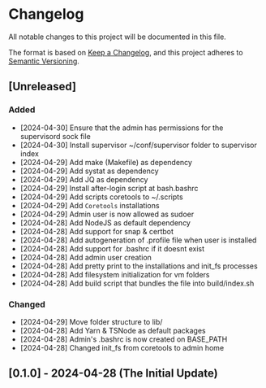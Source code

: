 # Changelog

All notable changes to this project will be documented in this file.

The format is based on [Keep a Changelog](https://keepachangelog.com/en/1.1.0/),
and this project adheres to [Semantic Versioning](https://semver.org/spec/v2.0.0.html).

## [Unreleased]


### Added
- [2024-04-30] Ensure that the admin has permissions for the supervisord sock file
- [2024-04-30] Install supervisor ~/conf/supervisor folder to supervisor index
- [2024-04-29] Add make (Makefile) as dependency
- [2024-04-29] Add systat as dependency
- [2024-04-29] Add JQ as dependency
- [2024-04-29] Install after-login script at bash.bashrc
- [2024-04-29] Add scripts coretools to ~/.scripts
- [2024-04-29] Add `Coretools` installations
- [2024-04-29] Admin user is now allowed as sudoer
- [2024-04-28] Add NodeJS as default dependency
- [2024-04-28] Add support for snap & certbot
- [2024-04-28] Add autogeneration of .profile file when user is installed
- [2024-04-28] Add support for .bashrc if it doesnt exist
- [2024-04-28] Add admin user creation
- [2024-04-28] Add pretty print to the installations and init_fs processes
- [2024-04-28] Add filesystem initialization for vm folders
- [2024-04-28] Add build script that bundles the file into build/index.sh


### Changed
- [2024-04-29] Move folder structure to lib/
- [2024-04-28] Add Yarn & TSNode as default packages
- [2024-04-28] Admin's .bashrc is now created on BASE_PATH
- [2024-04-28] Changed init_fs from coretools to admin home

## [0.1.0] - 2024-04-28 (The Initial Update)
